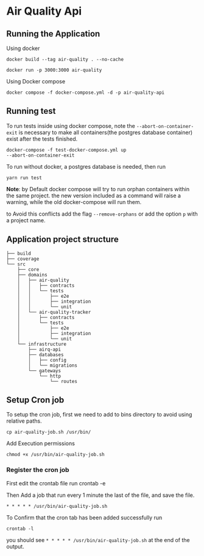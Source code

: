 # Air Quality Api

## Running the Application

Using docker

    docker build --tag air-quality . --no-cache

    docker run -p 3000:3000 air-quality

Using Docker compose 

    docker compose -f docker-compose.yml -d -p air-quality-api

## Running test

To run tests inside using docker compose, note the `--abort-on-container-exit` is necessary to make all containers(the postgres database container) exist after the tests finished.

    docker-compose -f test-docker-compose.yml up 
    --abort-on-container-exit

To run without docker, a postgres database is needed, then run 

    yarn run test

**Note**: by Default docker compose will try to run orphan containers within the same project. the new version included as a command will raise a warning, while the old docker-compose will run them.

to Avoid this conflicts add the flag `--remove-orphans` or add the option `p` with a project name.

## Application project structure

```
├── build
├── coverage
└── src
    ├── core
    ├── domains
    │   ├── air-quality
    │   │   ├── contracts
    │   │   └── tests
    │   │       ├── e2e
    │   │       ├── integration
    │   │       └── unit
    │   └── air-quality-tracker
    │       ├── contracts
    │       └── tests
    │           ├── e2e
    │           ├── integration
    │           └── unit
    └── infrastructure
        ├── airq-api
        ├── databases
        │   ├── config
        │   └── migrations
        └── gateways
            └── http
                └── routes

```


## Setup Cron job

To setup the cron job, first we need to add to bins directory to avoid using relative paths.

    cp air-quality-job.sh /usr/bin/

Add Execution permissions

    chmod +x /usr/bin/air-quality-job.sh

### Register the cron job

First edit the crontab file run
    crontab -e

Then Add a job that run every 1 minute the last of the file, and save the file.

    * * * * * /usr/bin/air-quality-job.sh

To Confirm that the cron tab has been added successfully run

    crontab -l

you should see `* * * * * /usr/bin/air-quality-job.sh` at the end of the output.
